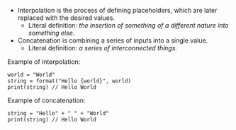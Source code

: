 - Interpolation is the process of defining placeholders, which are later replaced with the desired values.
  - Literal definition: _the insertion of something of a different nature into something else._
- Concatenation is combining a series of inputs into a single value.
  - Literal definition: _a series of interconnected things._

Example of interpolation:

```
world = "World"
string = format("Hello {world}", world)
print(string) // Hello World
```

Example of concatenation:

```
string = "Hello" + " " + "World"
print(string) // Hello World
```